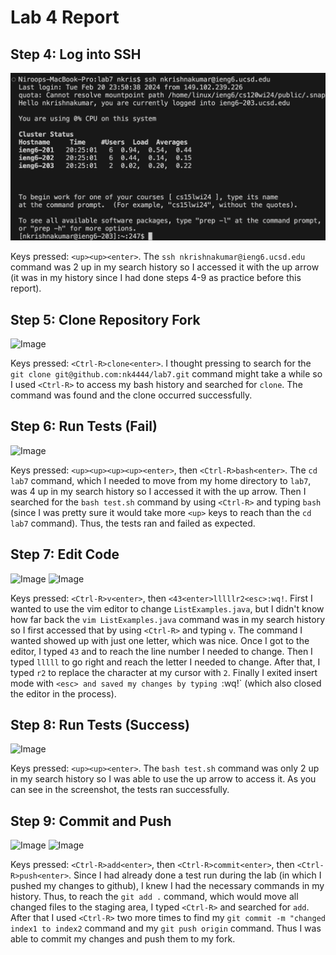 # Lab 4 Report

## Step 4: Log into SSH 

![Image](lab4-img/4-ssh.png)

Keys pressed: `<up><up><enter>`. The `ssh nkrishnakumar@ieng6.ucsd.edu` command was 2 up in my search history so I accessed it with the up arrow (it was in my history since I had done steps 4-9 as practice before this report).


## Step 5: Clone Repository Fork

![Image](lab4-img/5-clone)

Keys pressed: `<Ctrl-R>clone<enter>`. I thought pressing <up> to search for the `git clone git@github.com:nk4444/lab7.git` command might take a while so I used `<Ctrl-R>` to access my bash history and searched for `clone`. The command was found and the clone occurred successfully.


## Step 6: Run Tests (Fail)

![Image](lab4-img/6-test)

Keys pressed: `<up><up><up><up><enter>`, then `<Ctrl-R>bash<enter>`. The `cd lab7` command, which I needed to move from my home directory to `lab7`, was 4 up in my search history so I accessed it with the up arrow. Then I searched for the `bash test.sh` command by using `<Ctrl-R>` and typing `bash` (since I was pretty sure it would take more `<up>` keys to reach than the `cd lab7` command). Thus, the tests ran and failed as expected.


## Step 7: Edit Code

![Image](lab4-img/7-vim)
![Image](lab4-img/7-edit)

Keys pressed: `<Ctrl-R>v<enter>`, then `<43<enter>lllllr2<esc>:wq!`. First I wanted to use the vim editor to change `ListExamples.java`, but I didn't know how far back the `vim ListExamples.java` command was in my search history so I first accessed that by using `<Ctrl-R>` and typing `v`. The command I wanted showed up with just one letter, which was nice. Once I got to the editor, I typed `43` and <enter> to reach the line number I needed to change. Then I typed `lllll` to go right and reach the letter I needed to change. After that, I typed `r2` to replace the character at my cursor with `2`. Finally I exited insert mode with `<esc> and saved my changes by typing `:wq!` (which also closed the editor in the process).


## Step 8: Run Tests (Success)

![Image](lab4-img/8-test)

Keys pressed: `<up><up><enter>`. The `bash test.sh` command was only 2 up in my search history so I was able to use the up arrow to access it. As you can see in the screenshot, the tests ran successfully.


## Step 9: Commit and Push

![Image](lab4-img/9-commit)
![Image](lab4-img/9-push)

Keys pressed: `<Ctrl-R>add<enter>`, then `<Ctrl-R>commit<enter>`, then `<Ctrl-R>push<enter>`. Since I had already done a test run during the lab (in which I pushed my changes to github), I knew I had the necessary commands in my history. Thus, to reach the `git add .` command, which would move all changed files to the staging area, I typed `<Ctrl-R>` and searched for `add`. After that I used `<Ctrl-R>` two more times to find my `git commit -m "changed index1 to index2` command and my `git push origin` command. Thus I was able to commit my changes and push them to my fork.




